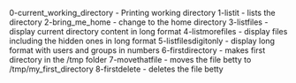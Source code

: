 0-current_working_directory - Printing working directory
1-listit - lists the directory
2-bring_me_home - change to the home directory
3-listfiles - display current directory content in long format
4-listmorefiles - display files including the hidden ones in long format
5-listfilesdigitonly - display long format with users and groups in numbers
6-firstdirectory - makes first directory in the /tmp folder
7-movethatfile - moves the file betty to /tmp/my_first_directory
8-firstdelete - deletes the file betty
